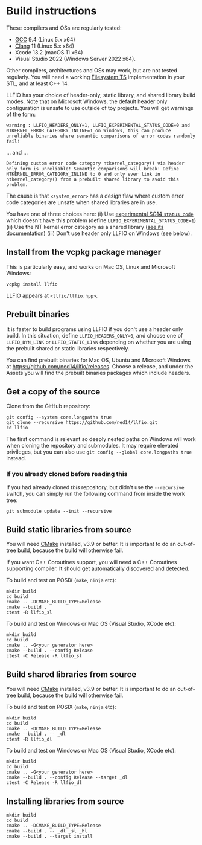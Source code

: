# Build instructions

These compilers and OSs are regularly tested:

- [GCC](https://gcc.gnu.org/) 9.4 (Linux 5.x x64)
- [Clang](https://clang.llvm.org/) 11 (Linux 5.x x64)
- Xcode 13.2 (macOS 11 x64)
- Visual Studio 2022 (Windows Server 2022 x64).

Other compilers, architectures and OSs may work, but are not tested regularly.
You will need a working [Filesystem TS](https://en.cppreference.com/w/cpp/experimental/fs)
implementation in your STL, and at least C++ 14.

LLFIO has your choice of header-only, static library, and shared library build modes.
Note that on Microsoft Windows, the default header only configuration is unsafe
to use outside of toy projects. You will get warnings of the form:

~~~
warning : LLFIO_HEADERS_ONLY=1, LLFIO_EXPERIMENTAL_STATUS_CODE=0 and NTKERNEL_ERROR_CATEGORY_INLINE=1 on Windows, this can produce unreliable binaries where semantic comparisons of error codes randomly fail!
~~~

... and ...

~~~
Defining custom error code category ntkernel_category() via header only form is unreliable! Semantic comparisons will break! Define NTKERNEL_ERROR_CATEGORY_INLINE to 0 and only ever link in ntkernel_category() from a prebuilt shared library to avoid this problem.
~~~

The cause is that `<system_error>` has a design flaw where custom error code categories
are unsafe when shared libraries are in use.

You have one of three choices here: (i) Use [experimental SG14 `status_code`](https://wg21.link/P1028)
which doesn't have this problem (define `LLFIO_EXPERIMENTAL_STATUS_CODE=1`)
(ii) Use the NT kernel error category as a shared library ([see its
documentation](https://github.com/ned14/ntkernel-error-category)) (iii)
Don't use header only LLFIO on Windows (see below).


## Install from the vcpkg package manager

This is particularly easy, and works on Mac OS, Linux and Microsoft Windows:

```
vcpkg install llfio
```

LLFIO appears at `<llfio/llfio.hpp>`.

## Prebuilt binaries

It is faster to build programs using LLFIO if you don't use a header only build.
In this situation, define `LLFIO_HEADERS_ONLY=0`, and choose one of `LLFIO_DYN_LINK`
or `LLFIO_STATIC_LINK` depending on whether you are using the prebuilt shared or
static libraries respectively.

You can find prebuilt binaries for Mac OS, Ubuntu and Microsoft Windows at
https://github.com/ned14/llfio/releases. Choose a release, and under the Assets
you will find the prebuilt binaries packages which include headers.

## Get a copy of the source

Clone from the GitHub repository:

~~~
git config --system core.longpaths true
git clone --recursive https://github.com/ned14/llfio.git
cd llfio
~~~

The first command is relevant so deeply nested paths on Windows will work when
cloning the repository and submodules. It may require elevated privileges, but
you can also use `git config --global core.longpaths true` instead.

### If you already cloned before reading this

If you had already cloned _this_ repository, but didn't use the `--recursive`
switch, you can simply run the following command from inside the work tree:

~~~
git submodule update --init --recursive
~~~

## Build static libraries from source

You will need [CMake](https://cmake.org/) installed, v3.9 or better. It is important to do an out-of-tree build, because the build will otherwise fail.

If you want C++ Coroutines support, you will need a C++ Coroutines supporting compiler. It should get automatically discovered and detected.

To build and test on POSIX (`make`, `ninja` etc):

~~~
mkdir build
cd build
cmake .. -DCMAKE_BUILD_TYPE=Release
cmake --build .
ctest -R llfio_sl
~~~

To build and test on Windows or Mac OS (Visual Studio, XCode etc):

~~~
mkdir build
cd build
cmake .. -G<your generator here>
cmake --build . --config Release
ctest -C Release -R llfio_sl
~~~

## Build shared libraries from source

You will need [CMake](https://cmake.org/) installed, v3.9 or better. It is important to do an out-of-tree build, because the build will otherwise fail.

To build and test on POSIX (`make`, `ninja` etc):

~~~
mkdir build
cd build
cmake .. -DCMAKE_BUILD_TYPE=Release
cmake --build . -- _dl
ctest -R llfio_dl
~~~

To build and test on Windows or Mac OS (Visual Studio, XCode etc):

~~~
mkdir build
cd build
cmake .. -G<your generator here>
cmake --build . --config Release --target _dl
ctest -C Release -R llfio_dl
~~~

## Installing libraries from source

~~~
mkdir build
cd build
cmake .. -DCMAKE_BUILD_TYPE=Release
cmake --build . -- _dl _sl _hl
cmake --build . --target install
~~~
